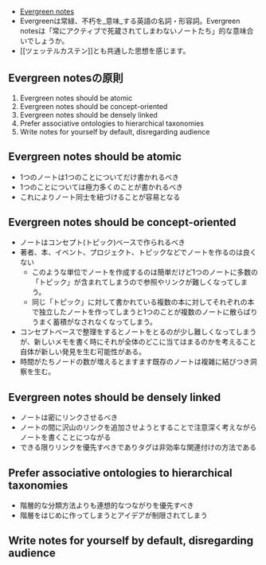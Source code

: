 - [Evergreen notes](https://notes.andymatuschak.org/Evergreen_notes)
- Evergreenは常緑、不朽を_意味_する英語の名詞・形容詞。Evergreen notesは「常にアクティブで死蔵されてしまわないノートたち」的な意味合いでしょうか。
- [[ツェッテルカステン]]とも共通した思想を感じます。

## Evergreen notesの原則
1. Evergreen notes should be atomic
2. Evergreen notes should be concept-oriented 
3. Evergreen notes should be densely linked 
4. Prefer associative ontologies to hierarchical taxonomies
5. Write notes for yourself by default, disregarding audience

## Evergreen notes should be atomic
- 1つのノートは1つのことについてだけ書かれるべき
- 1つのことについては極力多くのことが書かれるべき
- これによりノート同士を紐づけることが容易となる

## Evergreen notes should be concept-oriented 
- ノートはコンセプト(トピック)ベースで作られるべき
- 著者、本、イベント、プロジェクト、トピックなどでノートを作るのは良くない
	- このような単位でノートを作成するのは簡単だけど1つのノートに多数の「トピック」が含まれてしまうので参照やリンクが難しくなってしまう。
	- 同じ「トピック」に対して書かれている複数の本に対してそれぞれの本で独立したノートを作ってしまうと1つのことが複数のノートに散らばりうまく蓄積がなされなくなってしまう。
- コンセプトベースで整理をするとノートをとるのが少し難しくなってしまうが、新しいメモを書く時にそれが全体のどこに当てはまるのかを考えること自体が新しい発見を生む可能性がある。
- 時間がたちノードの数が増えるとますます既存のノートは複雑に結びつき洞察を生む。

## Evergreen notes should be densely linked
- ノートは密にリンクさせるべき
- ノートの間に沢山のリンクを追加させようとすることで注意深く考えながらノートを書くことにつながる
- できる限りリンクを優先すべきでありタグは非効率な関連付けの方法である

## Prefer associative ontologies to hierarchical taxonomies
- 階層的な分類方法よりも連想的なつながりを優先すべき
- 階層をはじめに作ってしまうとアイデアが制限されてしまう


## Write notes for yourself by default, disregarding audience

